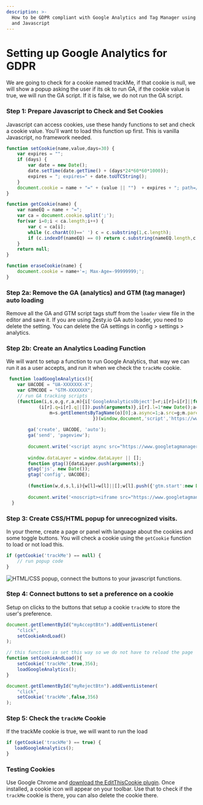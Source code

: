 ```yaml
---
description: >-
  How to be GDPR compliant with Google Analytics and Tag Manager using cookies
  and Javascript
---
```


# Setting up Google Analytics for GDPR

We are going to check for a cookie named trackMe, if that cookie is null, we will show a popup asking the user if its ok to run GA, if the cookie value is true, we will run the GA script. If it is false, we do not run the GA script.

### Step 1: Prepare Javascript to Check and Set Cookies

Javascript can access cookies, use these handy functions to set and check a cookie value. You'll want to load this function up first. This is vanilla Javascript, no framework needed.

```javascript
function setCookie(name,value,days=30) {
    var expires = "";
    if (days) {
        var date = new Date();
        date.setTime(date.getTime() + (days*24*60*60*1000));
        expires = "; expires=" + date.toUTCString();
    }
    document.cookie = name + "=" + (value || "")  + expires + "; path=/";
}

function getCookie(name) {
    var nameEQ = name + "=";
    var ca = document.cookie.split(';');
    for(var i=0;i < ca.length;i++) {
        var c = ca[i];
        while (c.charAt(0)==' ') c = c.substring(1,c.length);
        if (c.indexOf(nameEQ) == 0) return c.substring(nameEQ.length,c.length);
    }
    return null;
}

function eraseCookie(name) {   
    document.cookie = name+'=; Max-Age=-99999999;';  
}
```

### Step 2a: Remove the GA (analytics) and GTM (tag manager) auto loading

Remove all the GA and GTM script tags stuff from the `loader` view file in the editor and save it. If you are using Zesty.io GA auto loader, you need to delete the setting. You can delete the GA settings in config > settings > analytics.

### Step 2b: Create an Analytics Loading Function

We will want to setup a function to run Google Analytics, that way we can run it as a user accepts, and run it when we check the `trackMe` cookie.

```javascript
 function loadGoogleAnalytics(){
    var UACODE = "UA-XXXXXXX-X";
    var GTMCODE = "GTM-XXXXXXX";
	// run GA tracking scripts
	(function(i,s,o,g,r,a,m){i['GoogleAnalyticsObject']=r;i[r]=i[r]||function(){
            (i[r].q=i[r].q||[]).push(arguments)},i[r].l=1*new Date();a=s.createElement(o),
                m=s.getElementsByTagName(o)[0];a.async=1;a.src=g;m.parentNode.insertBefore(a,m)
                                })(window,document,'script','https://www.google-analytics.com/analytics.js','ga');
        
        ga('create', UACODE, 'auto');
        ga('send', 'pageview');
        
        document.write('<script async src="https://www.googletagmanager.com/gtag/js?id='+UACODE+'"><\/script>');
        
        window.dataLayer = window.dataLayer || [];
        function gtag(){dataLayer.push(arguments);}
        gtag('js', new Date());
        gtag('config', UACODE);
        
        (function(w,d,s,l,i){w[l]=w[l]||[];w[l].push({'gtm.start':new Date().getTime(),event:'gtm.js'});var f=d.getElementsByTagName(s)[0],j=d.createElement(s),dl=l!='dataLayer'?'&l='+l:'';j.async=true;j.src='https://www.googletagmanager.com/gtm.js?id='+i+dl;f.parentNode.insertBefore(j,f);})(window,document,'script','dataLayer',GTMCODE);
        
        document.write('<noscript><iframe src="https://www.googletagmanager.com/ns.html?id=GTM-5RKTZZ4" height="0" width="0" style="display:none;visibility:hidden"></iframe></noscript>');
  }
```

### Step 3: Create CSS/HTML popup for unrecognized visits.

In your theme, create a page or panel with language about the cookies and some toggle buttons. You will check a cookie using the `getCookie` function to load or not load this.

```javascript
if (getCookie('trackMe') == null) {
	// run popup code
} 
```

![HTML/CSS popup, connect the buttons to your javascript functions.](<../../.gitbook/assets/Screen Shot 2019-04-04 at 8.46.31 AM.png>)

### Step 4: Connect buttons to set a preference on a cookie&#x20;

&#x20;Setup on clicks to the buttons that setup a cookie `trackMe` to store the user's preference.

```javascript
document.getElementById("myAcceptBtn").addEventListener(
    "click", 
    setCookieAndLoad()
);

// this function is set this way so we do not have to reload the page
function setCookieAndLoad(){
    setCookie('trackMe',true,356);
    loadGoogleAnalytics();
}

document.getElementById("myRejectBtn").addEventListener(
    "click", 
    setCookie('trackMe',false,356)
);
```

### Step 5: Check the `trackMe` Cookie

If the trackMe cookie is true, we will want to run the load

```javascript
if (getCookie('trackMe') == true) {
   loadGoogleAnalytics();
} 
```

### Testing Cookies

Use Google Chrome and [download the EditThisCookie plugin](https://chrome.google.com/webstore/detail/editthiscookie/fngmhnnpilhplaeedifhccceomclgfbg?hl=en).  Once installed, a cookie icon will appear on your toolbar. Use that to check if the `trackMe` cookie is there, you can also delete the cookie there.
